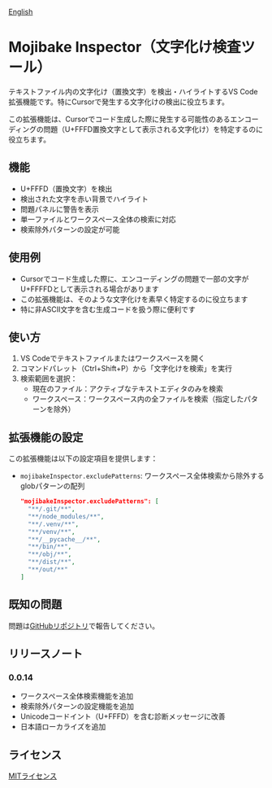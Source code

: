 [English](README.md)

# Mojibake Inspector（文字化け検査ツール）

テキストファイル内の文字化け（置換文字）を検出・ハイライトするVS Code拡張機能です。特にCursorで発生する文字化けの検出に役立ちます。

この拡張機能は、Cursorでコード生成した際に発生する可能性のあるエンコーディングの問題（U+FFFD置換文字として表示される文字化け）を特定するのに役立ちます。

## 機能

- U+FFFD（置換文字）を検出
- 検出された文字を赤い背景でハイライト
- 問題パネルに警告を表示
- 単一ファイルとワークスペース全体の検索に対応
- 検索除外パターンの設定が可能

## 使用例

- Cursorでコード生成した際に、エンコーディングの問題で一部の文字がU+FFFFDとして表示される場合があります
- この拡張機能は、そのような文字化けを素早く特定するのに役立ちます
- 特に非ASCII文字を含む生成コードを扱う際に便利です

## 使い方

1. VS Codeでテキストファイルまたはワークスペースを開く
2. コマンドパレット（Ctrl+Shift+P）から「文字化けを検索」を実行
3. 検索範囲を選択：
   - 現在のファイル：アクティブなテキストエディタのみを検索
   - ワークスペース：ワークスペース内の全ファイルを検索（指定したパターンを除外）

## 拡張機能の設定

この拡張機能は以下の設定項目を提供します：

* `mojibakeInspector.excludePatterns`: ワークスペース全体検索から除外するglobパターンの配列
  ```json
  "mojibakeInspector.excludePatterns": [
    "**/.git/**",
    "**/node_modules/**",
    "**/.venv/**",
    "**/venv/**",
    "**/__pycache__/**",
    "**/bin/**",
    "**/obj/**",
    "**/dist/**",
    "**/out/**"
  ]
  ```

## 既知の問題

問題は[GitHubリポジトリ](https://github.com/ktyubeshi/mojibake-inspector/issues)で報告してください。

## リリースノート

### 0.0.14

- ワークスペース全体検索機能を追加
- 検索除外パターンの設定機能を追加
- Unicodeコードイント（U+FFFD）を含む診断メッセージに改善
- 日本語ローカライズを追加

## ライセンス

[MITライセンス](LICENSE) 